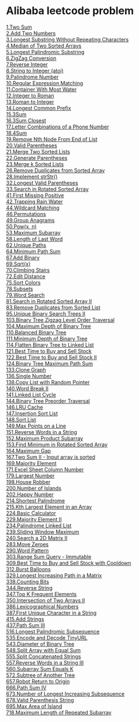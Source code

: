 # Alibaba leetcode problem
[1.Two Sum](../leetcode-java/Arrays/leetcode-0001) \
[2.Add Two Numbers](../leetcode-java/) \
[3.Longest Substring Without Repeating Characters](../leetcode-java/) \
[4.Median of Two Sorted Arrays](../leetcode-java/) \
[5.Longest Palindromic Substring](../leetcode-java/) \
[6.ZigZag Conversion](../leetcode-java/String/leetcode-0006) \
[7.Reverse Integer](../leetcode-java/Math/leetcode-0007) \
[8.String to Integer (atoi)](../leetcode-java/String/leetcode-0008) \
[9.Palindrome Number](../leetcode-java/Math/leetcode-0009) \
[10.Regular Expression Matching](../leetcode-java/DynamicProgram/leetcode-0010) \
[11.Container With Most Water](../leetcode-java/Arrays/leetcode-0011) \
[12.Integer to Roman](../leetcode-java/String/leetcode-0012) \
[13.Roman to Integer](../leetcode-java/String/leetcode-0013) \
[14.Longest Common Prefix](../leetcode-java/String/leetcode-0014) \
[15.3Sum](../leetcode-java/Arrays/leetcode-0015) \
[16.3Sum Closest](../leetcode-java/Arrays/leetcode-0016) \
[17.Letter Combinations of a Phone Number](../leetcode-java/BackTracking/leetcode-0017) \
[18.4Sum](../leetcode-java/Arrays/leetcode-0018) \
[19.Remove Nth Node From End of List](../leetcode-java/LinkedList/leetcode-19) \
[20.Valid Parentheses](../leetcode-java/Stack/leetcode-20) \
[21.Merge Two Sorted Lists](../leetcode-java/LinkedList/leetcode-21) \
[22.Generate Parentheses](../leetcode-java/BackTracking/leetcode-22) \
[23.Merge k Sorted Lists](../leetcode-java/LinkedList/leetcode-23) \
[26.Remove Duplicates from Sorted Array](../leetcode-java/Arrays/leetcode-26) \
[28.Implement strStr()](../leetcode-java/String/leetcode-28) \
[32.Longest Valid Parentheses](../leetcode-java/Stack/leetcode-32) \
[33.Search in Rotated Sorted Array](../leetcode-java/BinarySearch/leetcode-33) \
[41.First Missing Positive](../leetcode-java/Arrays/leetcode-41) \
[42.Trapping Rain Water](../leetcode-java/Arrays/leetcode-42) \
[44.Wildcard Matching](../leetcode-java/DynamicProgram/leetcode-44) \
[46.Permutations](../leetcode-java/Arrays/leetcode-46) \
[49.Group Anagrams](../leetcode-java/HashTable/leetcode-49) \
[50.Pow(x, n)](../leetcode-java/BinarySearch/leetcode-50) \
[53.Maximum Subarray](../leetcode-java/DynamicProgram/leetcode-53) \
[58.Length of Last Word](../leetcode-java/String/leetcode-58) \
[62.Unique Paths](../leetcode-java/DynamicProgram/leetcode-62) \
[64.Minimum Path Sum](../leetcode-java/DynamicProgram/leetcode-64) \
[67.Add Binary](../leetcode-java/String/leetcode-67) \
[69.Sqrt(x)](../leetcode-java/BinarySearch/leetcode-69) \
[70.Climbing Stairs](../leetcode-java/DynamicProgram/leetcode-70) \
[72.Edit Distance](../leetcode-java/DynamicProgram/leetcode-72) \
[75.Sort Colors](../leetcode-java/Arrays/leetcode-75) \
[78.Subsets](../leetcode-java/BackTracking/leetcode-78) \
[79.Word Search](../leetcode-java/BackTracking/leetcode-79) \
[81.Search in Rotated Sorted Array II](../leetcode-java/BinarySearch/leetcode-81) \
[83.Remove Duplicates from Sorted List](../leetcode-java/LinkedList/leetcode-83) \
[95.Unique Binary Search Trees II](../leetcode-java/Tree/Leetcode-95) \
[103.Binary Tree Zigzag Level Order Traversal](../leetcode-java/Tree/leetcode-103) \
[104.Maximum Depth of Binary Tree](../leetcode-java/Tree/leetcode-104) \
[110.Balanced Binary Tree](../leetcode-java/Tree/leetcode-110) \
[111.Minimum Depth of Binary Tree](../leetcode-java/Tree/leetcode-111) \
[114.Flatten Binary Tree to Linked List](../leetcode-java/Tree/leetcode-114) \
[121.Best Time to Buy and Sell Stock](../leetcode-java/DynamicProgram/leetcode-121) \
[122.Best Time to Buy and Sell Stock II](../leetcode-java/DynamicProgram/leetcode-122) \
[124.Binary Tree Maximum Path Sum](../leetcode-java/Tree/leetcode-124) \
[133.Clone Graph](../leetcode-java/Graph/leetcode-133) \
[136.Single Number](../leetcode-java/BitManipulation/leetcode-136) \
[138.Copy List with Random Pointer](../leetcode-java/LinkedList/leetcode-138) \
[140.Word Break II](../leetcode-java/BackTracking/leetcode-140) \
[141.Linked List Cycle](../leetcode-java/LinkedList/leetcode-141) \
[144.Binary Tree Preorder Traversal](../leetcode-java/Tree/leetcode-144) \
[146.LRU Cache](../leetcode-java/Desgin/Solution/146.java) \
[147.Insertion Sort List](../leetcode-java/Sort/leetcode-147) \
[148.Sort List](../leetcode-java/Sort/leetcode-148) \
[149.Max Points on a Line](../leetcode-java/HashTable/leetcode-149) \
[151.Reverse Words in a String](../leetcode-java/String/leetcode-151) \
[152.Maximum Product Subarray](../leetcode-java/DynamicProgram/leetcode-152) \
[153.Find Minimum in Rotated Sorted Array](../leetcode-java/BinarySearch/leetcode-153) \
[164.Maximum Gap](../leetcode-java/Sort/leetcode-164) \
[167.Two Sum II - Input array is sorted](../leetcode-java/Arrays/leetcode-167) \
[169.Majority Element](../leetcode/Arrays/leetcode-169) \
[171.Excel Sheet Column Number](../leetcode-java/Math/leetcode-171) \
[179.Largest Number](../leetcode-java/Sort/leetcode-179) \
[198.House Robber](../leetcode-java/DynamicProgram/leetcode-198) \
[200.Number of Islands](../leetcode-java/DFS/leetcode-200) \
[202.Happy Number](../leetcode-java/HashMap/leetcode-202) \
[214.Shortest Palindrome](../leetcode-java/) \
[215.Kth Largest Element in an Array](../leetcode-java/Arrays/leetcode-215) \
[224.Basic Calculator](../leetcode-java/Stack/leetcode-224) \
[229.Majority Element II](../leetcode/Arrays/leetcode-229) \
[234.Palindrome Linked List](../leetcode-java/LinkedList/Solution/234.java) \
[239.Sliding Window Maximum](../leetcode-java/Arrays/Solution/239.java) \
[240.Search a 2D Matrix II](../leetcode-java/BianrySearch/Solution/240.java) \
[283.Move Zeroes](../leetcode-java/Arrays/Solution/283.java) \
[290.Word Pattern](../leetcode-java/Hash/Solution/290.java) \
[303.Range Sum Query - Immutable](../leetcode-java/Arrays/Solution/303.java) \
[309.Best Time to Buy and Sell Stock with Cooldown](../leetcode-java/DynamicProgram/Solution/309.java) \
[312.Burst Balloons](../leetcode-java/DynamicPorgram/Solution/312.java) \
[329.Longest Increasing Path in a Matrix](../leetcode-java/DFS/Solution/329.java) \
[338.Counting Bits](../leetcode-java/BitMap/Solution/338.java) \
[344.Reverse String](../leetcode-java/String/Solution/344.java) \
[347.Top K Frequent Elements](../leetcode-java/Sort/Solution/347.java) \
[350.Intersection of Two Arrays II](../leetcode-java/Array/Solution/350.java) \
[386.Lexicographical Numbers](../leetcode-java/Arrays/Solution/386.java) \
[387.First Unique Character in a String](../leetcode-java/String/Solution/387.java) \
[415.Add Strings](../leetcode-java/String/Solution/415.java) \
[437.Path Sum III](../leetcode-java/Tree/Solution/437.java) \
[516.Longest Palindromic Subsequence](../leetcode-java/String/Solutions/516.java) \
[535.Encode and Decode TinyURL](../leetcode-java/Math/Solution/535.java) \
[543.Diameter of Binary Tree](../leetcode-java/Tree/Solution/543.java) \
[548.Split Array with Equal Sum](../leetcode-java/Arrays/Solution/548.java) \
[555.Split Concatenated Strings](../leetcode-java/String/Solution/555.java) \
[557.Reverse Words in a String III](../leetcode-java/String/Solution/557.java) \
[560.Subarray Sum Equals K](../leetcode-java/Arrays/Solution/560.java) \
[572.Subtree of Another Tree](../leetcode-java/Tree/Solution/572.java) \
[657.Robot Return to Origin](../leetcode-java/String/Solution/567.java) \
[666.Path Sum IV](../leetcode-java/Tree/Solution/666.java) \
[673.Number of Longest Increasing Subsequence](../leetcode-java/Arrays/Solution/673.java) \
[678.Valid Parenthesis String](../leetcode-java/String/Solution/678.java) \
[695.Max Area of Island](../leetcode-java/Arrays/Solution/695.java) \
[718.Maximum Length of Repeated Subarray](../leetcode-java/Arrays//Solution/718.java)
